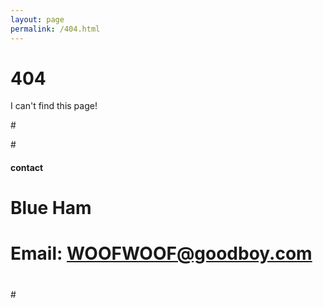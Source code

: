```yaml
---
layout: page
permalink: /404.html
---
```


# 404

I can't find this page!

#<div class="container">
#<h4><a name="contact"></a>contact</h4>
#
#    <div class="row-fluid">
#        <div class="span5">
#            Blue Ham<br/>
#            Email: WOOFWOOF@goodboy.com<br/>
#        </div>
#    </div>
#</div>
